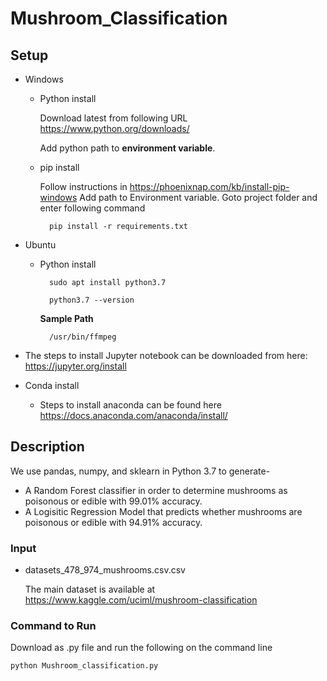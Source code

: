 # Mushroom_Classification #

## Setup ##

* Windows

     * Python install
     
        Download latest from following URL https://www.python.org/downloads/
        
        Add python path to **environment variable**.
 
        
    * pip install
    
        Follow instructions in https://phoenixnap.com/kb/install-pip-windows
        Add path to Environment variable.
        Goto project folder and enter following command 
        
            pip install -r requirements.txt
        
* Ubuntu
    * Python install
    
            sudo apt install python3.7
        
            python3.7 --version
  
        **Sample Path**
        
            /usr/bin/ffmpeg
      
        
* The steps to install Jupyter notebook can be downloaded from here: https://jupyter.org/install

* Conda install 
     * Steps to install anaconda can be found here https://docs.anaconda.com/anaconda/install/



## Description ##

We use pandas, numpy, and sklearn in Python 3.7 to generate-
* A Random Forest classifier in order to determine mushrooms as poisonous or edible with 99.01% accuracy.
* A Logisitic Regression Model that predicts whether mushrooms are poisonous or edible with 94.91% accuracy.

### Input ###
* datasets_478_974_mushrooms.csv.csv
  
  The main dataset is available at https://www.kaggle.com/uciml/mushroom-classification
  
### Command to Run ###

Download as .py file and run the following on the command line
            
    python Mushroom_classification.py  